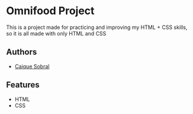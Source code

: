# Omnifood Project

This is a project made for practicing and improving my HTML + CSS skills, so it is all made with only HTML and CSS

## Authors

- [Caique Sobral](https://www.github.com/caiquesobral)


## Features

- HTML
- CSS
